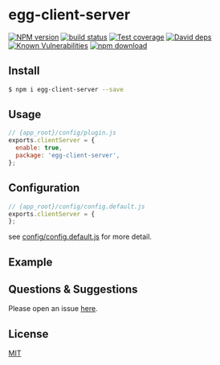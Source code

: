 # egg-client-server

[![NPM version][npm-image]][npm-url]
[![build status][travis-image]][travis-url]
[![Test coverage][codecov-image]][codecov-url]
[![David deps][david-image]][david-url]
[![Known Vulnerabilities][snyk-image]][snyk-url]
[![npm download][download-image]][download-url]

[npm-image]: https://img.shields.io/npm/v/egg-client-server.svg?style=flat-square
[npm-url]: https://npmjs.org/package/egg-client-server
[travis-image]: https://img.shields.io/travis/eggjs/egg-client-server.svg?style=flat-square
[travis-url]: https://travis-ci.org/eggjs/egg-client-server
[codecov-image]: https://img.shields.io/codecov/c/github/eggjs/egg-client-server.svg?style=flat-square
[codecov-url]: https://codecov.io/github/eggjs/egg-client-server?branch=master
[david-image]: https://img.shields.io/david/eggjs/egg-client-server.svg?style=flat-square
[david-url]: https://david-dm.org/eggjs/egg-client-server
[snyk-image]: https://snyk.io/test/npm/egg-client-server/badge.svg?style=flat-square
[snyk-url]: https://snyk.io/test/npm/egg-client-server
[download-image]: https://img.shields.io/npm/dm/egg-client-server.svg?style=flat-square
[download-url]: https://npmjs.org/package/egg-client-server

<!--
Description here.
-->

## Install

```bash
$ npm i egg-client-server --save
```

## Usage

```js
// {app_root}/config/plugin.js
exports.clientServer = {
  enable: true,
  package: 'egg-client-server',
};
```

## Configuration

```js
// {app_root}/config/config.default.js
exports.clientServer = {
};
```

see [config/config.default.js](config/config.default.js) for more detail.

## Example

<!-- example here -->

## Questions & Suggestions

Please open an issue [here](https://github.com/eggjs/egg/issues).

## License

[MIT](LICENSE)
